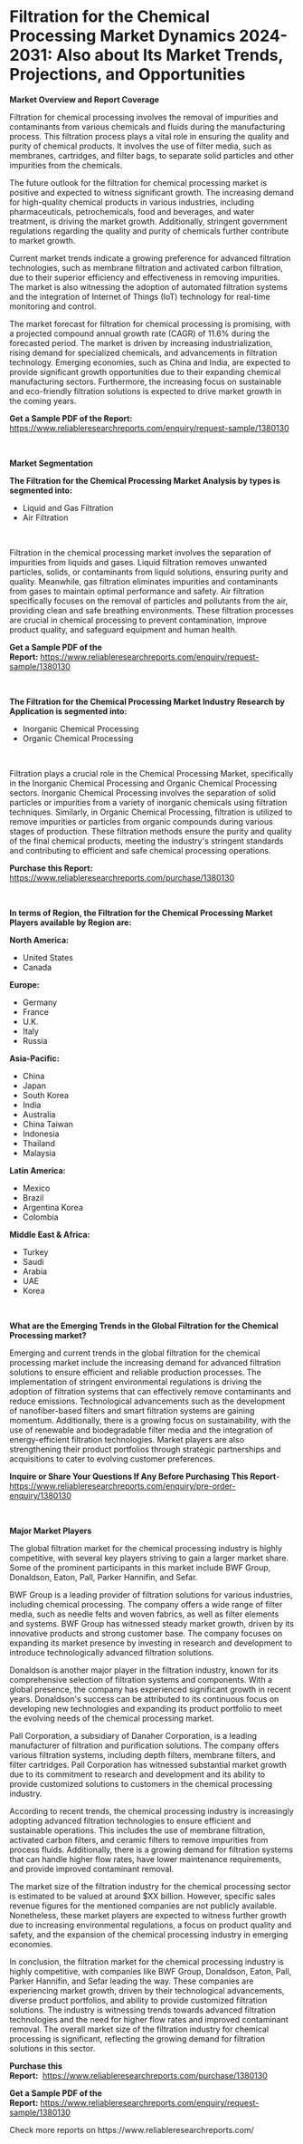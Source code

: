<p><h1>Filtration for the Chemical Processing Market Dynamics 2024-2031: Also about Its Market Trends, Projections, and Opportunities</h1></p><p><strong>Market Overview and Report Coverage</strong></p>
<p><p>Filtration for chemical processing involves the removal of impurities and contaminants from various chemicals and fluids during the manufacturing process. This filtration process plays a vital role in ensuring the quality and purity of chemical products. It involves the use of filter media, such as membranes, cartridges, and filter bags, to separate solid particles and other impurities from the chemicals.</p><p>The future outlook for the filtration for chemical processing market is positive and expected to witness significant growth. The increasing demand for high-quality chemical products in various industries, including pharmaceuticals, petrochemicals, food and beverages, and water treatment, is driving the market growth. Additionally, stringent government regulations regarding the quality and purity of chemicals further contribute to market growth.</p><p>Current market trends indicate a growing preference for advanced filtration technologies, such as membrane filtration and activated carbon filtration, due to their superior efficiency and effectiveness in removing impurities. The market is also witnessing the adoption of automated filtration systems and the integration of Internet of Things (IoT) technology for real-time monitoring and control.</p><p>The market forecast for filtration for chemical processing is promising, with a projected compound annual growth rate (CAGR) of 11.6% during the forecasted period. The market is driven by increasing industrialization, rising demand for specialized chemicals, and advancements in filtration technology. Emerging economies, such as China and India, are expected to provide significant growth opportunities due to their expanding chemical manufacturing sectors. Furthermore, the increasing focus on sustainable and eco-friendly filtration solutions is expected to drive market growth in the coming years.</p></p>
<p><strong>Get a Sample PDF of the Report:</strong> <a href="https://www.reliableresearchreports.com/enquiry/request-sample/1380130">https://www.reliableresearchreports.com/enquiry/request-sample/1380130</a></p>
<p>&nbsp;</p>
<p><strong>Market Segmentation</strong></p>
<p><strong>The Filtration for the Chemical Processing Market Analysis by types is segmented into:</strong></p>
<p><ul><li>Liquid and Gas Filtration</li><li>Air Filtration</li></ul></p>
<p>&nbsp;</p>
<p><p>Filtration in the chemical processing market involves the separation of impurities from liquids and gases. Liquid filtration removes unwanted particles, solids, or contaminants from liquid solutions, ensuring purity and quality. Meanwhile, gas filtration eliminates impurities and contaminants from gases to maintain optimal performance and safety. Air filtration specifically focuses on the removal of particles and pollutants from the air, providing clean and safe breathing environments. These filtration processes are crucial in chemical processing to prevent contamination, improve product quality, and safeguard equipment and human health.</p></p>
<p><strong>Get a Sample PDF of the Report:</strong>&nbsp;<a href="https://www.reliableresearchreports.com/enquiry/request-sample/1380130">https://www.reliableresearchreports.com/enquiry/request-sample/1380130</a></p>
<p>&nbsp;</p>
<p><strong>The Filtration for the Chemical Processing Market Industry Research by Application is segmented into:</strong></p>
<p><ul><li>Inorganic Chemical Processing</li><li>Organic Chemical Processing</li></ul></p>
<p>&nbsp;</p>
<p><p>Filtration plays a crucial role in the Chemical Processing Market, specifically in the Inorganic Chemical Processing and Organic Chemical Processing sectors. Inorganic Chemical Processing involves the separation of solid particles or impurities from a variety of inorganic chemicals using filtration techniques. Similarly, in Organic Chemical Processing, filtration is utilized to remove impurities or particles from organic compounds during various stages of production. These filtration methods ensure the purity and quality of the final chemical products, meeting the industry's stringent standards and contributing to efficient and safe chemical processing operations.</p></p>
<p><strong>Purchase this Report:</strong>&nbsp; <a href="https://www.reliableresearchreports.com/purchase/1380130">https://www.reliableresearchreports.com/purchase/1380130</a></p>
<p>&nbsp;</p>
<p><strong>In terms of Region, the Filtration for the Chemical Processing Market Players available by Region are:</strong></p>
<p>
    <p> <strong> North America: </strong>
        <ul>
            <li>United States</li>
            <li>Canada</li>
        </ul>
        </p> 
    <p> <strong> Europe: </strong>
        <ul>
            <li>Germany</li>
            <li>France</li>
            <li>U.K.</li>
            <li>Italy</li>
            <li>Russia</li>
        </ul>
        </p> 
    <p> <strong> Asia-Pacific: </strong>
        <ul>
            <li>China</li>
            <li>Japan</li>
            <li>South Korea</li>
            <li>India</li>
            <li>Australia</li>
            <li>China Taiwan</li>
            <li>Indonesia</li>
            <li>Thailand</li>
            <li>Malaysia</li>
        </ul>
        </p> 
    <p> <strong> Latin America: </strong>
        <ul>
            <li>Mexico</li>
            <li>Brazil</li>
            <li>Argentina Korea</li>
            <li>Colombia</li>
        </ul>
        </p> 
    <p> <strong> Middle East & Africa: </strong>
        <ul>
            <li>Turkey</li>
            <li>Saudi</li>
            <li>Arabia</li>
            <li>UAE</li>
            <li>Korea</li>
        </ul>
    </p>
    </p>
<p>&nbsp;</p>
<p><strong>What are the Emerging Trends in the Global Filtration for the Chemical Processing market?</strong></p>
<p><p>Emerging and current trends in the global filtration for the chemical processing market include the increasing demand for advanced filtration solutions to ensure efficient and reliable production processes. The implementation of stringent environmental regulations is driving the adoption of filtration systems that can effectively remove contaminants and reduce emissions. Technological advancements such as the development of nanofiber-based filters and smart filtration systems are gaining momentum. Additionally, there is a growing focus on sustainability, with the use of renewable and biodegradable filter media and the integration of energy-efficient filtration technologies. Market players are also strengthening their product portfolios through strategic partnerships and acquisitions to cater to evolving customer preferences.</p></p>
<p><strong>Inquire or Share Your Questions If Any Before Purchasing This Report</strong>- <a href="https://www.reliableresearchreports.com/enquiry/pre-order-enquiry/1380130">https://www.reliableresearchreports.com/enquiry/pre-order-enquiry/1380130</a></p>
<p>&nbsp;</p>
<p><strong>Major Market Players</strong></p>
<p><p>The global filtration market for the chemical processing industry is highly competitive, with several key players striving to gain a larger market share. Some of the prominent participants in this market include BWF Group, Donaldson, Eaton, Pall, Parker Hannifin, and Sefar. </p><p>BWF Group is a leading provider of filtration solutions for various industries, including chemical processing. The company offers a wide range of filter media, such as needle felts and woven fabrics, as well as filter elements and systems. BWF Group has witnessed steady market growth, driven by its innovative products and strong customer base. The company focuses on expanding its market presence by investing in research and development to introduce technologically advanced filtration solutions.</p><p>Donaldson is another major player in the filtration industry, known for its comprehensive selection of filtration systems and components. With a global presence, the company has experienced significant growth in recent years. Donaldson's success can be attributed to its continuous focus on developing new technologies and expanding its product portfolio to meet the evolving needs of the chemical processing market.</p><p>Pall Corporation, a subsidiary of Danaher Corporation, is a leading manufacturer of filtration and purification solutions. The company offers various filtration systems, including depth filters, membrane filters, and filter cartridges. Pall Corporation has witnessed substantial market growth due to its commitment to research and development and its ability to provide customized solutions to customers in the chemical processing industry.</p><p>According to recent trends, the chemical processing industry is increasingly adopting advanced filtration technologies to ensure efficient and sustainable operations. This includes the use of membrane filtration, activated carbon filters, and ceramic filters to remove impurities from process fluids. Additionally, there is a growing demand for filtration systems that can handle higher flow rates, have lower maintenance requirements, and provide improved contaminant removal.</p><p>The market size of the filtration industry for the chemical processing sector is estimated to be valued at around $XX billion. However, specific sales revenue figures for the mentioned companies are not publicly available. Nonetheless, these market players are expected to witness further growth due to increasing environmental regulations, a focus on product quality and safety, and the expansion of the chemical processing industry in emerging economies.</p><p>In conclusion, the filtration market for the chemical processing industry is highly competitive, with companies like BWF Group, Donaldson, Eaton, Pall, Parker Hannifin, and Sefar leading the way. These companies are experiencing market growth, driven by their technological advancements, diverse product portfolios, and ability to provide customized filtration solutions. The industry is witnessing trends towards advanced filtration technologies and the need for higher flow rates and improved contaminant removal. The overall market size of the filtration industry for chemical processing is significant, reflecting the growing demand for filtration solutions in this sector.</p></p>
<p><strong>Purchase this Report:</strong>&nbsp;&nbsp;<a href="https://www.reliableresearchreports.com/purchase/1380130">https://www.reliableresearchreports.com/purchase/1380130</a></p>
<p></p>
<p><strong>Get a Sample PDF of the Report:</strong>&nbsp;<a href="https://www.reliableresearchreports.com/enquiry/request-sample/1380130">https://www.reliableresearchreports.com/enquiry/request-sample/1380130</a></p>
<p>Check more reports on https://www.reliableresearchreports.com/</p>